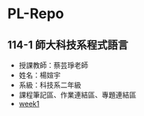 # PL-Repo
## 114-1 師大科技系程式語言
- 授課教師：蔡芸琤老師
- 姓名：楊媗宇
- 系級：科技系二年級
- 課程筆記區、作業連結區、專題連結區
-  [week1](https://colab.research.google.com/drive/1gODIIY-5452XbQxm6pf73bxpiO6ZT0a7#scrollTo=kM3UOJWsi3Q3&uniqifier=3)
